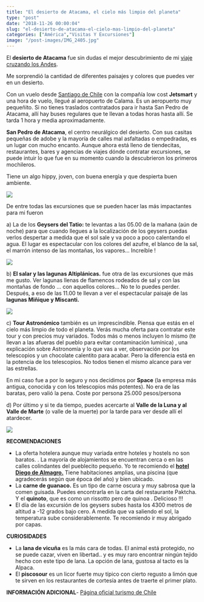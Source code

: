 ```yaml
---
title: "El desierto de Atacama, el cielo más limpio del planeta"
type: "post"
date: "2018-11-26 00:00:04"
slug: "el-desierto-de-atacama-el-cielo-mas-limpio-del-planeta"
categories: ["América","Visitas Y Excursiones"]
image: "/post-images/IMG_2405.jpg"
---
```


El **desierto de Atacama** fue sin dudas el mejor descubrimiento de mi [viaje cruzando los Andes](http://www.missviajes.com/cruzando-los-andes-de-atacama-a-salta/).

Me sorprendió la cantidad de diferentes paisajes y colores que puedes ver en un desierto.



Con un vuelo desde [Santiago de Chile](http://www.missviajes.com/un-dia-en-santiago-de-chile-visitas-imprescindibles/) con la compañía low cost **Jetsmart** y una hora de vuelo, llegué al aeropuerto de Calama. Es un aeropuerto muy pequeñito. Si no tienes traslados contratados para ir hasta San Pedro de Atacama, allí hay buses regulares que te llevan a todas horas hasta allí. Se tarda 1 hora y media aproximadamente.



**San Pedro de Atacama**, el centro neurálgico del desierto. Con sus casitas pequeñas de adobe y la mayoría de calles mal asfaltadas o empedradas, es un lugar con mucho encanto. Aunque ahora está lleno de tiendecitas, restaurantes, bares y agencias de viajes dónde contratar excursiones, se puede intuir lo que fue en su momento cuando la descubrieron los primeros mochileros.

Tiene un algo hippy, joven, con buena energía y que despierta buen ambiente.



![](/post-images/IMG_2405.jpg)



De entre todas las excursiones que se pueden hacer las más impactantes para mi fueron

 a) La de los **Geysers del Tatio:** te levantas a las 05.00 de la mañana (aún de noche) para que cuando llegues a la localización de los geysers puedas verlos despertar a medida que el sol sale y va poco a poco calentando el agua. El lugar es espectacular con los colores del azufre, el blanco de la sal, el marrón intenso de las montañas, los vapores... Increíble !

![](/post-images/IMG_2429.jpg)



b) **El salar y las lagunas Altiplánicas.** fue otra de las excursiones que más me gusto. Ver lagunas llenas de flamencos rodeados de sal y con las montañas de fondo ... con aquellos colores... No te lo puedes perder. Después, a eso de las 11.00 te llevan a ver el espectacular paisaje de las **lagunas Miñique y Miscanti.**



![](/post-images/IMG_2628.jpg)



c) **Tour Astronómico** también es un imprescindible. Piensa que estás en el cielo más limpio de todo el planeta. Verás mucha oferta para contratar este tour y con precios muy variados. Todos más o menos incluyen lo mismo (te llevan a las afueras del pueblo para evitar contaminación lumínica) , una explicación sobre Astronomía y lo que vas a ver, observación por los telescopios y un chocolate calentito para acabar. Pero la diferencia está en la potencia de los telescopios. No todos tienen el mismo alcance para ver las estrellas.



En mi caso fue a por lo seguro y nos decidimos por **Space** (la empresa más antigua, conocida y con los telescopios más potentes). No era de las baratas, pero valió la pena. Coste por persona 25.000 pesos/persona



d) Por último y si te da tiempo, puedes acercarte al **Valle de la Luna y al Valle de Marte** (o valle de la muerte) por la tarde para ver desde allí el atardecer.

 

![](/post-images/IMG_2652.jpg)

**RECOMENDACIONES**

- La oferta hotelera aunque muy variada entre hoteles y hostels no son baratos. . La mayoría de alojamientos se encuentran cerca o en las calles colindantes del pueblecito pequeño. Yo te recomiendo el **[hotel Diego de Almagro.](https://www.booking.com/hotel/cl/hosteria-san-pedro-de-atacama.en.html?aid=1294466&no_rooms=1&group_adults=1)** Tiene habitaciones amplias, una piscina (que agradecerás según que época del año) y bien ubicado.
- La **carne de guanaco.** Es un tipo de carne oscura y muy sabrosa que la comen guisada. Puedes encontrarla en la carta del restaurante Paktcha. Y el **quinoto**, que es como un rissotto pero de quinoa . Delicioso !!!
- El día de las excursión de los geysers subes hasta los 4300 metros de altitud a -12 grados bajo cero. A medida que va saliendo el sol, la temperatura sube considerablemente. Te recomiendo ir muy abrigado por capas.

**CURIOSIDADES**

- La **lana de vicuña** es la más cara de todas. El animal está protegido, no se puede cazar, viven en libertad.. y es muy raro encontrar ningún tejido hecho con este tipo de lana. La opción de lana, gustosa al tacto es la Alpaca.
- El **piscosour** es un licor fuerte muy típico con cierto regusto a limón que te sirven en los restaurantes de cortesía antes de traerte el primer plato.

**INFORMACIÓN ADICIONAL**- [Página oficial turismo de Chile ](https://chile.travel/)